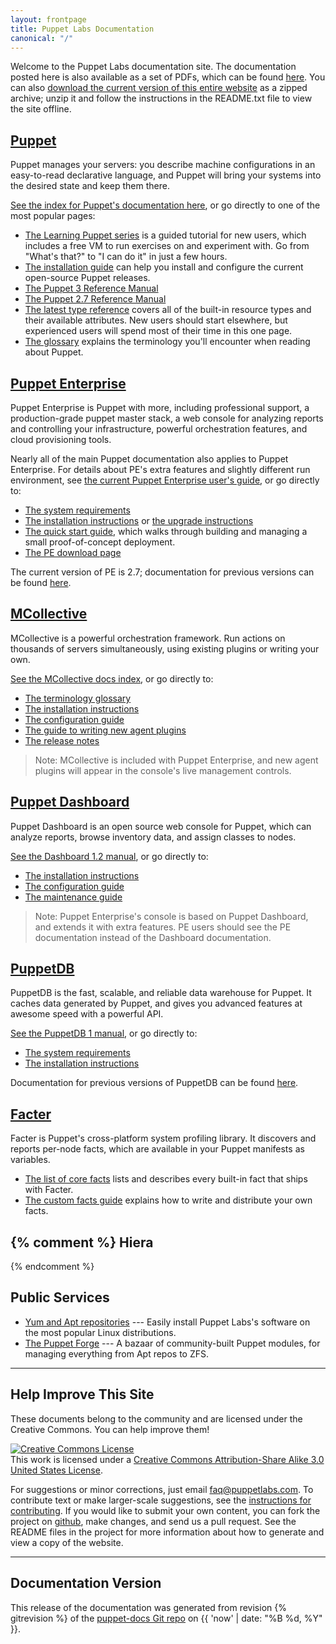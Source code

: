 ```yaml
---
layout: frontpage
title: Puppet Labs Documentation
canonical: "/"
---
```


Welcome to the Puppet Labs documentation site. The documentation posted here is also available as a set of PDFs, which can be found [here](http://info.puppetlabs.com/download-pdfs.html). You can also [download the current version of this entire website](./puppetdocs-latest.tar.gz) as a zipped archive; unzip it and follow the instructions in the README.txt file to view the site offline.

[Puppet](/puppet)
-----

Puppet manages your servers: you describe machine configurations in an easy-to-read declarative language, and Puppet will bring your systems into the desired state and keep them there. 

[See the index for Puppet's documentation here](/puppet), or go directly to one of the most popular pages:

- [The Learning Puppet series](/learning) is a guided tutorial for new users, which includes a free VM to run exercises on and experiment with. Go from "What's that?" to "I can do it" in just a few hours.
- [The installation guide](/guides/installation.html) can help you install and configure the current open-source Puppet releases.
- [The Puppet 3 Reference Manual](/puppet/3/reference)
- [The Puppet 2.7 Reference Manual](/puppet/2.7/reference)
- [The latest type reference](/references/latest/type.html) covers all of the built-in resource types and their available attributes. New users should start elsewhere, but experienced users will spend most of their time in this one page. 
- [The glossary](/references/glossary.html) explains the terminology you'll encounter when reading about Puppet.


[Puppet Enterprise](/pe/2.7)
-----

Puppet Enterprise is Puppet with more, including professional support, a production-grade puppet master stack, a web console for analyzing reports and controlling your infrastructure, powerful orchestration features, and cloud provisioning tools. 

Nearly all of the main Puppet documentation also applies to Puppet Enterprise. For details about PE's extra features and slightly different run environment, see [the current Puppet Enterprise user's guide](/pe/2.6/), or go directly to:

- [The system requirements](/pe/2.7/install_system_requirements.html)
- [The installation instructions](/pe/2.7/install_basic.html) or [the upgrade instructions](/pe/2.7/install_upgrading.html)
- [The quick start guide](/pe/2.7/quick_start.html), which walks through building and managing a small proof-of-concept deployment.
- [The PE download page](http://info.puppetlabs.com/download-pe.html)

The current version of PE is 2.7; documentation for previous versions can be found [here](/pe/index.html). 

[MCollective](/mcollective)
-----

MCollective is a powerful orchestration framework. Run actions on thousands of servers simultaneously, using existing plugins or writing your own.

[See the MCollective docs index](/mcollective/), or go directly to:

- [The terminology glossary](/mcollective/terminology.html)
- [The installation instructions](/mcollective/reference/basic/gettingstarted.html)
- [The configuration guide](/mcollective/reference/basic/configuration.html)
- [The guide to writing new agent plugins](/mcollective/simplerpc/)
- [The release notes](/mcollective/releasenotes.html)

> Note: MCollective is included with Puppet Enterprise, and new agent plugins will appear in the console's live management controls.

[Puppet Dashboard](/dashboard/manual/1.2)
-----

Puppet Dashboard is an open source web console for Puppet, which can analyze reports, browse inventory data, and assign classes to nodes.

[See the Dashboard 1.2 manual](/dashboard/manual/1.2), or go directly to:

* [The installation instructions](/dashboard/manual/1.2/bootstrapping.html)
* [The configuration guide](/dashboard/manual/1.2/configuring.html)
* [The maintenance guide](/dashboard/manual/1.2/maintaining.html)

> Note: Puppet Enterprise's console is based on Puppet Dashboard, and extends it with extra features. PE users should see the PE documentation instead of the Dashboard documentation.

[PuppetDB](/puppetdb/1)
-----

PuppetDB is the fast, scalable, and reliable data warehouse for Puppet. It caches data generated by Puppet, and gives you advanced features at awesome speed with a powerful API.

[See the PuppetDB 1 manual](/puppetdb/1), or go directly to:

* [The system requirements](/puppetdb/1/index.html#system-requirements)
* [The installation instructions](/puppetdb/1/install.html)

Documentation for previous versions of PuppetDB can be found [here](/puppetdb).


[Facter](/facter/1.6/core_facts.html)
-----

Facter is Puppet's cross-platform system profiling library. It discovers and reports per-node facts, which are available in your Puppet manifests as variables. 

* [The list of core facts](/facter/1.6/core_facts.html) lists and describes every built-in fact that ships with Facter. 
* [The custom facts guide](/guides/custom_facts.html) explains how to write and distribute your own facts.


{% comment %}
Hiera
-----



{% endcomment %}


Public Services
-----

- [Yum and Apt repositories](/guides/puppetlabs_package_repositories.html) --- Easily install Puppet Labs's software on the most popular Linux distributions. 
- [The Puppet Forge](http://forge.puppetlabs.com) --- A bazaar of community-built Puppet modules, for managing everything from Apt repos to ZFS. 



* * * 

Help Improve This Site
----------------------

These documents belong to the community and are licensed under the Creative Commons. You can help improve them!

<a rel="license" href="http://creativecommons.org/licenses/by-sa/3.0/us/"><img alt="Creative Commons License" style="border-width:0" src="http://i.creativecommons.org/l/by-sa/3.0/us/88x31.png" /></a><br />This work is licensed under a <a rel="license" href="http://creativecommons.org/licenses/by-sa/3.0/us/">Creative Commons Attribution-Share Alike 3.0 United States License</a>.

For suggestions or minor corrections, just email <faq@puppetlabs.com>. To contribute text or make larger-scale suggestions, see the [instructions for contributing](./contribute.html).  If you would like to submit your own content, you can fork the project on <A HREF="http://github.com/puppetlabs/puppet-docs">github</A>, make changes, and send us a pull request.  See the README files in the project for more information about how to generate and view a copy of the website.


* * * 

Documentation Version
---------------------

This release of the documentation was generated from revision {% gitrevision %} of the [puppet-docs Git repo](http://github.com/puppetlabs/puppet-docs) on {{ 'now' | date: "%B %d, %Y" }}.
<!-- This used to be hardcoded as the sha of "master", since shenanigans with the "release" branch made HEAD unreliable. But now we can accurately call out the source version even when generating from a topic branch. -->
